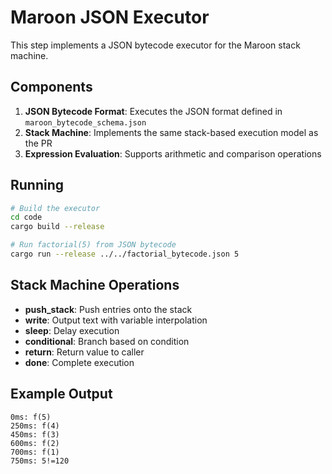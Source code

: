 # Maroon JSON Executor

This step implements a JSON bytecode executor for the Maroon stack machine.

## Components

1. **JSON Bytecode Format**: Executes the JSON format defined in `maroon_bytecode_schema.json`
2. **Stack Machine**: Implements the same stack-based execution model as the PR
3. **Expression Evaluation**: Supports arithmetic and comparison operations

## Running

```bash
# Build the executor
cd code
cargo build --release

# Run factorial(5) from JSON bytecode
cargo run --release ../../factorial_bytecode.json 5
```

## Stack Machine Operations

- **push_stack**: Push entries onto the stack
- **write**: Output text with variable interpolation
- **sleep**: Delay execution
- **conditional**: Branch based on condition
- **return**: Return value to caller
- **done**: Complete execution

## Example Output

```
0ms: f(5)
250ms: f(4)
450ms: f(3)
600ms: f(2)
700ms: f(1)
750ms: 5!=120
```